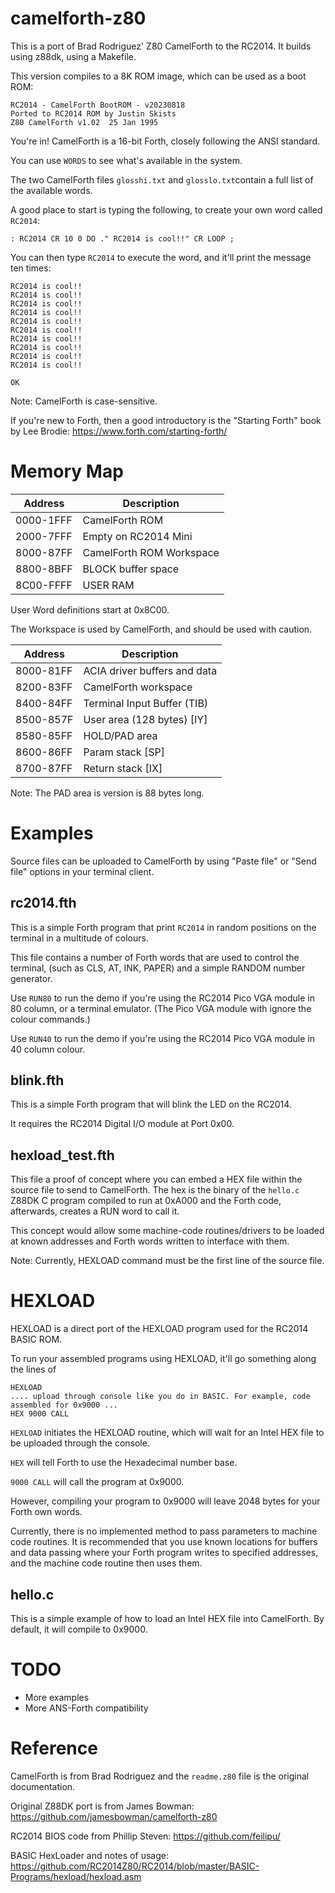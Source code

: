 # camelforth-z80

This is a port of Brad Rodriguez' Z80 CamelForth to the RC2014.
It builds using z88dk, using a Makefile.

This version compiles to a 8K ROM image, which can be used as a boot ROM:

    RC2014 - CamelForth BootROM - v20230818
    Ported to RC2014 ROM by Justin Skists
    Z80 CamelForth v1.02  25 Jan 1995

You're in! CamelForth is a 16-bit Forth, closely following the ANSI standard.

You can use ``WORDS`` to see what's available in the system.

The two CamelForth files ``glosshi.txt`` and ``glosslo.txt``contain a full list of the available words.

A good place to start is typing the following, to create your own word called `RC2014`:


    : RC2014 CR 10 0 DO ." RC2014 is cool!!" CR LOOP ;


You can then type ``RC2014`` to execute the word, and it'll print the message ten times:

    RC2014 is cool!!
    RC2014 is cool!!
    RC2014 is cool!!
    RC2014 is cool!!
    RC2014 is cool!!
    RC2014 is cool!!
    RC2014 is cool!!
    RC2014 is cool!!
    RC2014 is cool!!
    RC2014 is cool!!

    OK

Note: CamelForth is case-sensitive.

If you're new to Forth, then a good introductory is the "Starting Forth" book by Lee Brodie: https://www.forth.com/starting-forth/

# Memory Map

| Address   | Description              |
|-----------|--------------------------|
| 0000-1FFF | CamelForth ROM           |
| 2000-7FFF | Empty on RC2014 Mini     |
| 8000-87FF | CamelForth ROM Workspace |
| 8800-8BFF | BLOCK buffer space       |
| 8C00-FFFF | USER RAM                 |

User Word definitions start at 0x8C00.

The Workspace is used by CamelForth, and should be used with caution.

| Address   | Description                    |
|-----------|--------------------------------|
| 8000-81FF | ACIA driver buffers and data   |
| 8200-83FF | CamelForth workspace           |
| 8400-84FF | Terminal Input Buffer (TIB)    |
| 8500-857F | User area (128 bytes)     [IY] |
| 8580-85FF | HOLD/PAD area                  |
| 8600-86FF | Param stack               [SP] |
| 8700-87FF | Return stack              [IX] |

Note: The PAD area is version is 88 bytes long.

# Examples

Source files can be uploaded to CamelForth by using "Paste file" or "Send file" options in your terminal client.

## rc2014.fth

This is a simple Forth program that print `RC2014` in random positions on the terminal in a multitude of colours.

This file contains a number of Forth words that are used to control the terminal, (such as CLS, AT, INK, PAPER) and a
simple RANDOM number generator.

Use `RUN80` to run the demo if you're using the RC2014 Pico VGA module in 80 column, or a terminal emulator. (The Pico
VGA module with ignore the colour commands.)

Use `RUN40` to run the demo if you're using the RC2014 Pico VGA module in 40 column colour.

## blink.fth

This is a simple Forth program that will blink the LED on the RC2014.

It requires the RC2014 Digital I/O module at Port 0x00.

## hexload_test.fth

This file a proof of concept where you can embed a HEX file within the source file to send to CamelForth. The hex is the
binary of the `hello.c` Z88DK C program compiled to run at 0xA000 and the Forth code, afterwards, creates a RUN word to
call it.

This concept would allow some machine-code routines/drivers to be loaded at known addresses and Forth words written to
interface with them.

Note: Currently, HEXLOAD command must be the first line of the source file. 

# HEXLOAD

HEXLOAD is a direct port of the HEXLOAD program used for the RC2014 BASIC ROM.

To run your assembled programs using HEXLOAD, it'll go something along the lines of

    HEXLOAD
    .... upload through console like you do in BASIC. For example, code assembled for 0x9000 ...
    HEX 9000 CALL

``HEXLOAD`` initiates the HEXLOAD routine, which will wait for an Intel HEX file to be uploaded through the console.

``HEX`` will tell Forth to use the Hexadecimal number base.

``9000 CALL`` will call the program at 0x9000.

However, compiling your program to 0x9000 will leave 2048 bytes for your Forth own words.

Currently, there is no implemented method to pass parameters to machine code routines. It is recommended that you use
known locations for buffers and data passing where your Forth program writes to specified addresses, and the machine
code routine then uses them.

## hello.c

This is a simple example of how to load an Intel HEX file into CamelForth. By default, it will compile to 0x9000.

# TODO

- More examples
- More ANS-Forth compatibility

# Reference

CamelForth is from Brad Rodriguez and the ``readme.z80`` file is the original documentation.

Original Z88DK port is from James Bowman: https://github.com/jamesbowman/camelforth-z80

RC2014 BIOS code from Phillip Steven: https://github.com/feilipu/

BASIC HexLoader and notes of usage: https://github.com/RC2014Z80/RC2014/blob/master/BASIC-Programs/hexload/hexload.asm